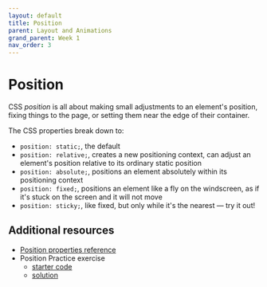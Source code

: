```yaml
---
layout: default
title: Position
parent: Layout and Animations
grand_parent: Week 1
nav_order: 3
---
```


# Position

CSS _position_ is all about making small adjustments to an element's position, fixing things to the page, or setting them near the edge of their container.

The CSS properties break down to:

- `position: static;`, the default
- `position: relative;`, creates a new positioning context, can adjust an element's position relative to its ordinary static position
- `position: absolute;`, positions an element absolutely within its positioning context
- `position: fixed;`, positions an element like a fly on the windscreen, as if it's stuck on the screen and it will not move
- `position: sticky;`, like fixed, but only while it's the nearest — try it out!

## Additional resources

- [Position properties reference](https://codepen.io/rjkerrison/pen/gOMvbGM?editors=0100)
- Position Practice exercise
  - [starter code](https://codepen.io/rjkerrison/pen/PozEMqZ?editors=0100)
  - [solution](https://codepen.io/rjkerrison/pen/QWEaeaO)
